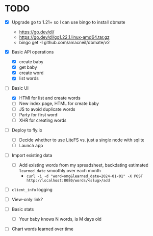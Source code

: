 # TODO

- [x] Upgrade go to 1.21+ so I can use bingo to install dbmate
  - https://go.dev/dl/
  - https://go.dev/dl/go1.22.1.linux-amd64.tar.gz
  - bingo get -l github.com/amacneil/dbmate/v2

- [x] Basic API operations
    - [x] create baby
    - [x] get baby
    - [x] create word
    - [x] list words

- [ ] Basic UI
    - [x] HTMl for list and create words
    - [ ] New index page, HTML for create baby
    - [ ] JS to avoid duplicate words
    - [ ] Party for first word
    - [ ] XHR for creating words

- [ ] Deploy to fly.io
    - [ ] Decide whether to use LiteFS vs. just a single node with sqlite
    - [ ] Launch app

- [ ] Import existing data
    - [ ] Add existing words from my spreadsheet, backdating estimated `learned_date` smoothly over each month
        - `curl -i -d "word=omg&learned_date=2024-01-01" -X POST http://localhost:8080/words/<slug>/add`

- [ ] `client_info` logging

- [ ] View-only link?

- [ ] Basic stats
    - [ ] Your baby knows N words, is M days old

- [ ] Chart words learned over time
